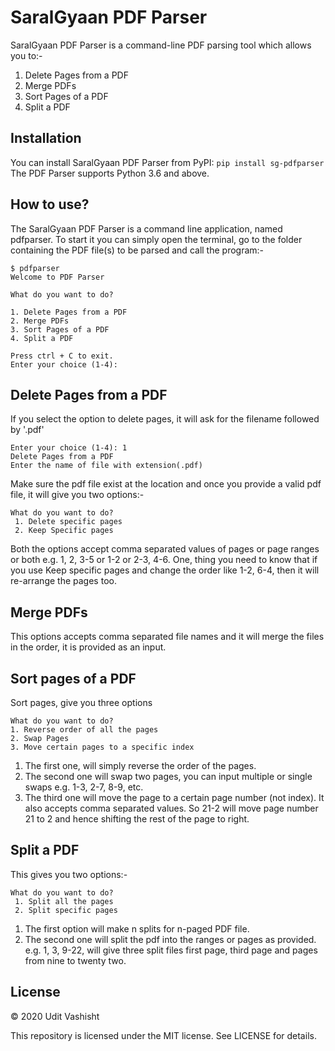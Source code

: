 # SaralGyaan PDF Parser
SaralGyaan PDF Parser is a command-line PDF parsing tool which allows you to:-
1. Delete Pages from a PDF
2. Merge PDFs
3. Sort Pages of a PDF
4. Split a PDF
## Installation
You can install SaralGyaan PDF Parser from PyPI:
```pip install sg-pdfparser```
The PDF Parser supports Python 3.6 and above.
## How to use?
The SaralGyaan PDF Parser is a command line application, named pdfparser. To start it you can simply open the terminal, go to the folder containing the PDF file(s) to be parsed and call the program:-
```
$ pdfparser
Welcome to PDF Parser

What do you want to do?

1. Delete Pages from a PDF
2. Merge PDFs
3. Sort Pages of a PDF
4. Split a PDF

Press ctrl + C to exit.
Enter your choice (1-4):
```
## Delete Pages from a PDF
If you select the option to delete pages, it will ask for the filename followed by '.pdf'
```
Enter your choice (1-4): 1
Delete Pages from a PDF
Enter the name of file with extension(.pdf)
```
Make sure the pdf file exist at the location and once you provide a valid pdf file, it will give you two options:-
```
What do you want to do?
 1. Delete specific pages
 2. Keep Specific pages
 ```
 Both the options accept comma separated values of pages or page ranges or both e.g. 1, 2, 3-5 or 1-2 or 2-3, 4-6.
 One, thing you need to know that if you use Keep specific pages and change the order like 1-2, 6-4, then it will re-arrange the pages too.

 ## Merge PDFs
 This options accepts comma separated file names and it will merge the files in the order, it is provided as an input.

 ## Sort pages of a PDF
 Sort pages, give you three options
 ```
 What do you want to do?
 1. Reverse order of all the pages
 2. Swap Pages
 3. Move certain pages to a specific index
```
1. The first one, will simply reverse the order of the pages.
2. The second one will swap two pages, you can input multiple or single swaps e.g. 1-3, 2-7, 8-9, etc.
3. The third one will move the page to a certain page number (not index). It also accepts comma separated values. So 21-2 will move page number 21 to 2 and hence shifting the rest of the page to right.

## Split a PDF
This gives you two options:-
```
What do you want to do?
 1. Split all the pages
 2. Split specific pages
```
1. The first option will make n splits for n-paged PDF file.
2. The second one will split the pdf into the ranges or pages as provided. e.g. 1, 3, 9-22, will give three split files first page, third page and pages from nine to twenty two.

## License

© 2020 Udit Vashisht

This repository is licensed under the MIT license. See LICENSE for details.
